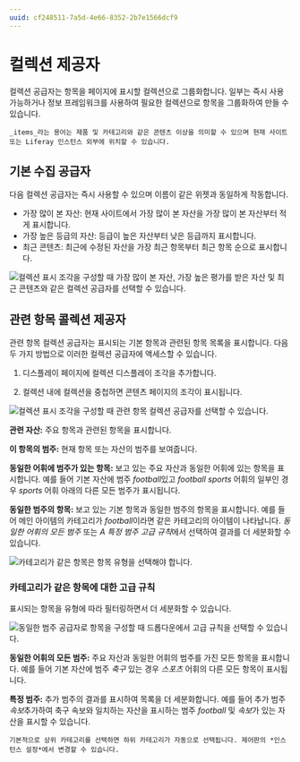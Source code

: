 ```yaml
---
uuid: cf248511-7a5d-4e66-8352-2b7e1566dcf9
---
```


# 컬렉션 제공자

컬렉션 공급자는 항목을 페이지에 표시할 컬렉션으로 그룹화합니다. 일부는 즉시 사용 가능하거나 정보 프레임워크를 사용하여 필요한 컬렉션으로 항목을 그룹화하여 만들 수 있습니다.

```{note}
_items_라는 용어는 제품 및 카테고리와 같은 콘텐츠 이상을 의미할 수 있으며 현재 사이트 또는 Liferay 인스턴스 외부에 위치할 수 있습니다.
```

## 기본 수집 공급자

다음 컬렉션 공급자는 즉시 사용할 수 있으며 이름이 같은 위젯과 동일하게 작동합니다.

* 가장 많이 본 자산: 현재 사이트에서 가장 많이 본 자산을 가장 많이 본 자산부터 적게 표시합니다.
* 가장 높은 등급의 자산: 등급이 높은 자산부터 낮은 등급까지 표시합니다.
* 최근 콘텐츠: 최근에 수정된 자산을 가장 최근 항목부터 최근 항목 순으로 표시합니다.

![컬렉션 표시 조각을 구성할 때 가장 많이 본 자산, 가장 높은 평가를 받은 자산 및 최근 콘텐츠와 같은 컬렉션 공급자를 선택할 수 있습니다.](./collection-providers/01.png)

## 관련 항목 콜렉션 제공자

관련 항목 컬렉션 공급자는 표시되는 기본 항목과 관련된 항목 목록을 표시합니다. 다음 두 가지 방법으로 이러한 컬렉션 공급자에 액세스할 수 있습니다.

1. 디스플레이 페이지에 컬렉션 디스플레이 조각을 추가합니다.

1. 컬렉션 내에 컬렉션을 중첩하면 콘텐츠 페이지의 조각이 표시됩니다.

![컬렉션 표시 조각을 구성할 때 관련 항목 컬렉션 공급자를 선택할 수 있습니다.](./collection-providers/02.png)

**관련 자산:** 주요 항목과 관련된 항목을 표시합니다.

**이 항목의 범주:** 현재 항목 또는 자산의 범주를 보여줍니다.

**동일한 어휘에 범주가 있는 항목:** 보고 있는 주요 자산과 동일한 어휘에 있는 항목을 표시합니다. 예를 들어 기본 자산에 범주 *football*있고 *football* *sports* 어휘의 일부인 경우 *sports* 어휘 아래의 다른 모든 범주가 표시됩니다.

**동일한 범주의 항목:** 보고 있는 기본 항목과 동일한 범주의 항목을 표시합니다. 예를 들어 메인 아이템의 카테고리가 *football*이라면 같은 카테고리의 아이템이 나타납니다. _동일한 어휘의 모든 범주_ 또는 _A 특정 범주_ *고급 규칙*에서 선택하여 결과를 더 세분화할 수 있습니다.

![카테고리가 같은 항목은 항목 유형을 선택해야 합니다.](./collection-providers/04.png)

### 카테고리가 같은 항목에 대한 고급 규칙

표시되는 항목을 유형에 따라 필터링하면서 더 세분화할 수 있습니다.

![동일한 범주 공급자로 항목을 구성할 때 드롭다운에서 고급 규칙을 선택할 수 있습니다.](./collection-providers/03.png)

**동일한 어휘의 모든 범주:** 주요 자산과 동일한 어휘의 범주를 가진 모든 항목을 표시합니다. 예를 들어 기본 자산에 범주 *축구* 있는 경우 *스포츠* 어휘의 다른 모든 항목이 표시됩니다.

**특정 범주:** 추가 범주의 결과를 표시하여 목록을 더 세분화합니다. 예를 들어 추가 범주 *속보*추가하여 축구 속보와 일치하는 자산을 표시하는 범주 *football* 및 *속보*가 있는 자산을 표시할 수 있습니다.

```{tip}
기본적으로 상위 카테고리를 선택하면 하위 카테고리가 자동으로 선택됩니다. 제어판의 *인스턴스 설정*에서 변경할 수 있습니다.
```
